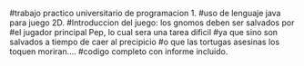 #trabajo practico universitario de programacion 1.
#uso de lenguaje java para juego 2D.
#Introduccion del juego: los gnomos deben ser salvados por 
#el jugador principal Pep, lo cual sera una tarea dificil 
#ya que sino son salvados a tiempo de caer al precipicio
#o que las tortugas asesinas los toquen moriran....
#codigo completo con informe incluido. 
